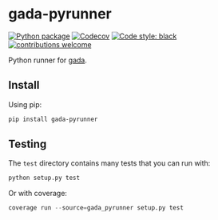 # gada-pyrunner

[![Python package](https://img.shields.io/github/workflow/status/gadalang/gada-pyrunner/Python%20package)](https://github.com/gadalang/gada-pyrunner/actions/workflows/python-package.yml)
[![Codecov](https://img.shields.io/codecov/c/gh/gadalang/gada-pyrunner?token=FDUD389KFM)](https://codecov.io/gh/gadalang/gada-pyrunner)
[![Code style: black](https://img.shields.io/badge/code%20style-black-000000.svg)](https://github.com/psf/black)
[![contributions welcome](https://img.shields.io/badge/contributions-welcome-brightgreen.svg?style=flat)](https://github.com/gadalang/gada-pyrunner/issues)

Python runner for [gada](https://github.com/gadalang/gada).

## Install

Using pip:

```bash
pip install gada-pyrunner
```

## Testing

The `test` directory contains many tests that you can run with:

```python
python setup.py test
```

Or with coverage:

```python
coverage run --source=gada_pyrunner setup.py test
```
